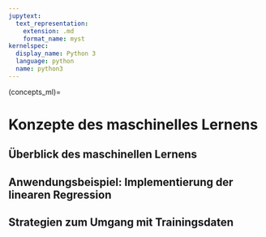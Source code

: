 ```yaml
---
jupytext:
  text_representation:
    extension: .md
    format_name: myst
kernelspec:
  display_name: Python 3
  language: python
  name: python3
---
```


(concepts_ml)=

# Konzepte des maschinelles Lernens

## Überblick des maschinellen Lernens

## Anwendungsbeispiel: Implementierung der linearen Regression

## Strategien zum Umgang mit Trainingsdaten